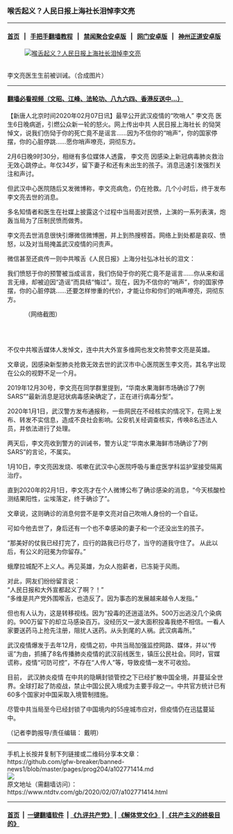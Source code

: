 ### 喉舌起义？人民日报上海社长泪悼李文亮
------------------------

#### [首页](https://github.com/gfw-breaker/banned-news1/blob/master/README.md) &nbsp;&nbsp;|&nbsp;&nbsp; [手把手翻墙教程](https://github.com/gfw-breaker/guides/wiki) &nbsp;&nbsp;|&nbsp;&nbsp; [禁闻聚合安卓版](https://github.com/gfw-breaker/bn-android) &nbsp;&nbsp;|&nbsp;&nbsp; [网门安卓版](https://github.com/oGate2/oGate) &nbsp;&nbsp;|&nbsp;&nbsp; [神州正道安卓版](https://github.com/SzzdOgate/update) 



<div><div class="featured_image">
 <a href="https://i.ntdtv.com/assets/uploads/2020/02/EQHga-WAAER_hK.jpg" target="_blank">
  <figure>
   <img alt="喉舌起义？人民日报上海社长泪悼李文亮" src="https://i.ntdtv.com/assets/uploads/2020/02/EQHga-WAAER_hK-800x450.jpg"/>
  </figure><br/>
 </a>
 <span class="caption">
  李文亮医生生前被训诫。（合成图片）
 </span>
</div>
</div><hr/>

#### [翻墙必看视频（文昭、江峰、法轮功、八九六四、香港反送中...）](https://github.com/gfw-breaker/banned-news1/blob/master/pages/link3.md)

<div><div class="post_content" itemprop="articleBody">
 <p>
  【新唐人北京时间2020年02月07日讯】最早公开武汉疫情的“吹哨人”
  <ok href="https://www.ntdtv.com/gb/李文亮.htm">
   李文亮
  </ok>
  医生6日晚病逝，引燃公众新一轮的怒火。网上传出中共
  <ok href="https://www.ntdtv.com/gb/人民日报上海社长.htm">
   人民日报上海社长
  </ok>
  的恸哭悼文，说我们伤恸于你的死亡竟不是谣言……因为不信你的“哨声”，你的国家停摆，你的心脏停跳……愿你哨声嘹亮，洞彻东方。
 </p>
 <p>
  2月6日晚9时30分，相继有多位媒体人透露，
  <ok href="https://www.ntdtv.com/gb/李文亮.htm">
   李文亮
  </ok>
  因感染上新冠病毒肺炎救治无效心跳停止。年仅34岁，留下妻子和还有未出生的孩子。消息迅速引发强烈关注和声讨。
 </p>
 <p>
  但武汉中心医院随后又发微博称，李文亮病危，仍在抢救。几个小时后，终于发布李文亮去世的消息。
 </p>
 <p>
  多名知情者和医生在社媒上披露这个过程中当局面对民愤，上演的一系列表演，炮轰当局为了压制民愤而做秀。
 </p>
 <p>
  李文亮去世消息很快引爆微信微博圈，并上到热搜榜首。网络上到处都是哀叹、愤怒，以及对当局掩盖武汉疫情的问责声。
 </p>
 <p>
  微信甚至还疯传一则中共喉舌《人民日报》上海分社弘冰社长的泪文：
 </p>
 <p>
  我们愤怒于你的预警被当成谣言，我们伤恸于你的死亡竟不是谣言……你从来和谣言无缘，却被迫因“造谣”而具结“悔过”。现在，因为不信你的“哨声”，你的国家停摆，你的心脏停跳……还要怎样惨重的代价，才能让你和你们的哨声嘹亮，洞彻东方。
 </p>
 <figure class="wp-caption aligncenter" id="attachment_102771418" style="width: 298px">
  <ok href="https://i.ntdtv.com/assets/uploads/2020/02/b2a248e9ea48dc00535f97323a9f5f8d.jpg">
   <img alt="" class="wp-image-102771418" src="https://i.ntdtv.com/assets/uploads/2020/02/b2a248e9ea48dc00535f97323a9f5f8d.jpg"/>
  </ok>
  <br/><figcaption class="wp-caption-text">
   （网络截图）
  </figcaption><br/>
 </figure><br/>
 <p>
  不仅中共喉舌媒体人发悼文，连中共大外宣多维网也发文称赞李文亮是英雄。
 </p>
 <p>
  文章说，因感染新型肺炎抢救无效去世的武汉市中心医院医生李文亮，其名字出现在公众的视野不足一个月。
 </p>
 <p>
  2019年12月30号，李文亮在同学群里提到，“华南水果海鲜市场确诊了7例SARS”“最新消息是冠状病毒感染确定了，正在进行病毒分型”。
 </p>
 <p>
  2020年1月1日，武汉警方发布通报称，一些网民在不经核实的情况下，在网上发布、转发不实信息，造成不良社会影响。公安机关经调查核实，传唤8名违法人员，并依法进行了处理。
 </p>
 <p>
  两天后，李文亮收到警方的训诫书，警方认定“华南水果海鲜市场确诊了7例SARS”的言论，不属实。
 </p>
 <p>
  1月10日，李文亮因发烧、咳嗽在武汉中心医院呼吸与重症医学科监护室接受隔离治疗。
 </p>
 <p>
  直到2020年的2月1日，李文亮才在个人微博公布了确诊感染的消息，“今天核酸检测结果阳性，尘埃落定，终于确诊了”。
 </p>
 <p>
  文章说，这则确诊的消息何尝不是李文亮对自己吹哨人身份的一个自证。
 </p>
 <p>
  可如今他去世了，身后还有一个也不幸感染的妻子和一个还没出生的孩子。
 </p>
 <p>
  “那美好的仗我已经打完了，应行的路我已行尽了，当守的道我守住了。 从此以后，有公义的冠冕为你留存。”
 </p>
 <p>
  蛾摩拉城配不上义人。再见英雄，为众人抱薪者，已冻毙于风雨。
 </p>
 <p>
  对此，网友们纷纷留言说：
  <br/>
  “人民日报和大外宣都起义了啊？！”
  <br/>
  “多维是共产党外围喉舌，也造反了。因为事态的发展越来越令人发指。”
 </p>
 <p>
  但也有人认为，这是转移视线。因为“投毒的还逍遥法外。500万出逃没几个染病的。900万留下的却立马感染百万。没经历又一波大面积投毒我绝不相信。一看人家要送药马上抢先注册，阻扰人送药。从头到尾的人祸。武汉病毒所。”
 </p>
 <p>
  武汉疫情爆发于去年12月，疫情之初，中共当局加强监控网路、媒体，并以“传谣”为由，抓捕了8名传播肺炎疫情的武汉前线医生，镇压公民社会。同时，官媒谎称，疫情“可防可控”，不存在“人传人”等，导致疫情一发不可收拾。
 </p>
 <p>
  目前，
  <ok href="https://www.ntdtv.com/gb/442749.htm">
   武汉肺炎疫情
  </ok>
  在中共的隐瞒封锁管控之下已经扩散中国全境，并蔓延全世界。全球打起了防疫战，禁止中国公民入境成为主要手段之一。中共官方统计已有60多个国家对中国采取入境管制措施。
 </p>
 <p>
  尽管中共当局至今已经封锁了中国境内的55座城市应对，但疫情仍在迅猛蔓延中。
 </p>
 <p>
  （记者李韵报导/责任编辑： 戴明）
 </p>
 <div class="single_ad">
 </div>
</div>
</div>
<hr/>
手机上长按并复制下列链接或二维码分享本文章：<br/>
https://github.com/gfw-breaker/banned-news1/blob/master/pages/prog204/a102771414.md <br/>
<a href='https://github.com/gfw-breaker/banned-news1/blob/master/pages/prog204/a102771414.md'><img src='https://github.com/gfw-breaker/banned-news1/blob/master/pages/prog204/a102771414.md.png'/></a> <br/>
原文地址（需翻墙访问）：https://www.ntdtv.com/gb/2020/02/07/a102771414.html


------------------------
#### [首页](https://github.com/gfw-breaker/banned-news1/blob/master/README.md) &nbsp;|&nbsp; [一键翻墙软件](https://github.com/gfw-breaker/nogfw/blob/master/README.md) &nbsp;| [《九评共产党》](https://github.com/gfw-breaker/9ping.md/blob/master/README.md#九评之一评共产党是什么) | [《解体党文化》](https://github.com/gfw-breaker/jtdwh.md/blob/master/README.md) | [《共产主义的终极目的》](https://github.com/gfw-breaker/gczydzjmd.md/blob/master/README.md)


<img src='http://gfw-breaker.win/banned-news/pages/prog204/a102771414.md' width='0px' height='0px'/>